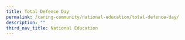```yaml
---
title: Total Defence Day
permalink: /caring-community/national-education/total-defence-day/
description: ""
third_nav_title: National Education
---
```

